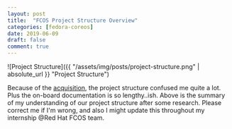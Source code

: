 ```yaml
---
layout: post
title:  "FCOS Project Structure Overview"
categories: [fedora-coreos]
date: 2019-06-09
draft: false
comment: true
---
```


![Project Structure]({{ "/assets/img/posts/project-structure.png" | absolute_url }} "Project Structure")

Because of the [acquisition](https://www.redhat.com/en/about/press-releases/red-hat-unveils-roadmap-coreos-integration-red-hat-openshift), the project structure confused me quite a lot. Plus the on-board documentation is so lengthy..ish. Above is the summary of my understanding of our project structure 
after some research. Please correct me if I'm wrong, and also I might update this throughout my internship @Red Hat FCOS team. 